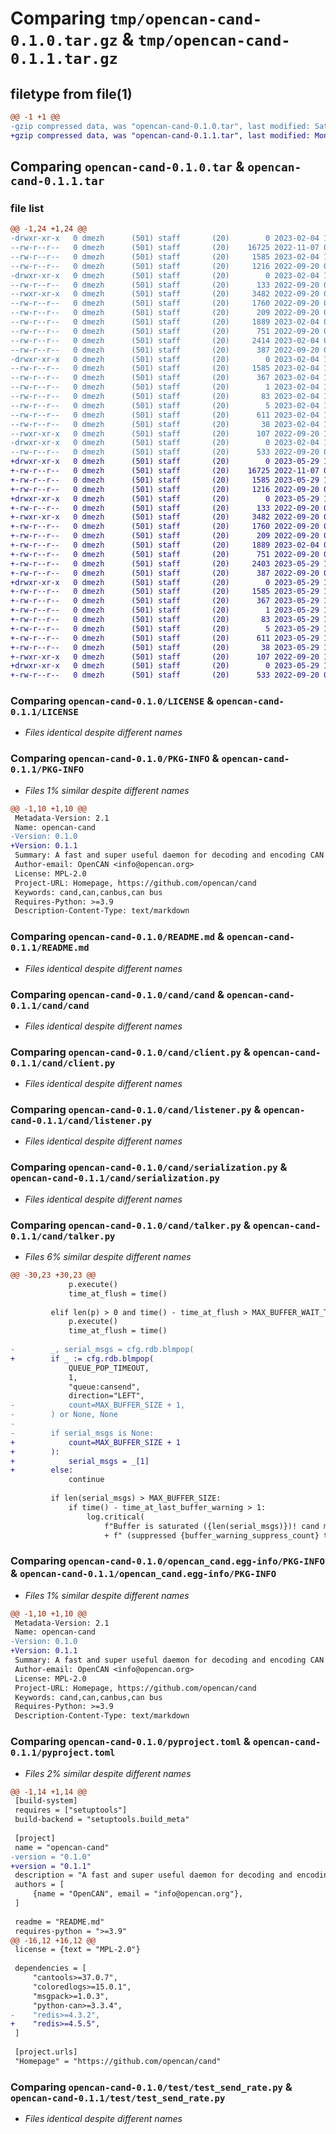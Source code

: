# Comparing `tmp/opencan-cand-0.1.0.tar.gz` & `tmp/opencan-cand-0.1.1.tar.gz`

## filetype from file(1)

```diff
@@ -1 +1 @@
-gzip compressed data, was "opencan-cand-0.1.0.tar", last modified: Sat Feb  4 15:45:08 2023, max compression
+gzip compressed data, was "opencan-cand-0.1.1.tar", last modified: Mon May 29 16:16:54 2023, max compression
```

## Comparing `opencan-cand-0.1.0.tar` & `opencan-cand-0.1.1.tar`

### file list

```diff
@@ -1,24 +1,24 @@
-drwxr-xr-x   0 dmezh      (501) staff       (20)        0 2023-02-04 15:45:08.855743 opencan-cand-0.1.0/
--rw-r--r--   0 dmezh      (501) staff       (20)    16725 2022-11-07 05:40:35.000000 opencan-cand-0.1.0/LICENSE
--rw-r--r--   0 dmezh      (501) staff       (20)     1585 2023-02-04 15:45:08.855623 opencan-cand-0.1.0/PKG-INFO
--rw-r--r--   0 dmezh      (501) staff       (20)     1216 2022-09-20 08:07:41.000000 opencan-cand-0.1.0/README.md
-drwxr-xr-x   0 dmezh      (501) staff       (20)        0 2023-02-04 15:45:08.854787 opencan-cand-0.1.0/cand/
--rw-r--r--   0 dmezh      (501) staff       (20)      133 2022-09-20 08:16:39.000000 opencan-cand-0.1.0/cand/__init__.py
--rwxr-xr-x   0 dmezh      (501) staff       (20)     3482 2022-09-20 08:16:39.000000 opencan-cand-0.1.0/cand/cand
--rw-r--r--   0 dmezh      (501) staff       (20)     1760 2022-09-20 08:16:39.000000 opencan-cand-0.1.0/cand/client.py
--rw-r--r--   0 dmezh      (501) staff       (20)      209 2022-09-20 08:16:39.000000 opencan-cand-0.1.0/cand/config.py
--rw-r--r--   0 dmezh      (501) staff       (20)     1889 2023-02-04 01:12:19.000000 opencan-cand-0.1.0/cand/listener.py
--rw-r--r--   0 dmezh      (501) staff       (20)      751 2022-09-20 08:16:39.000000 opencan-cand-0.1.0/cand/serialization.py
--rw-r--r--   0 dmezh      (501) staff       (20)     2414 2023-02-04 01:12:23.000000 opencan-cand-0.1.0/cand/talker.py
--rw-r--r--   0 dmezh      (501) staff       (20)      387 2022-09-20 08:16:39.000000 opencan-cand-0.1.0/cand/util.py
-drwxr-xr-x   0 dmezh      (501) staff       (20)        0 2023-02-04 15:45:08.855365 opencan-cand-0.1.0/opencan_cand.egg-info/
--rw-r--r--   0 dmezh      (501) staff       (20)     1585 2023-02-04 15:45:08.000000 opencan-cand-0.1.0/opencan_cand.egg-info/PKG-INFO
--rw-r--r--   0 dmezh      (501) staff       (20)      367 2023-02-04 15:45:08.000000 opencan-cand-0.1.0/opencan_cand.egg-info/SOURCES.txt
--rw-r--r--   0 dmezh      (501) staff       (20)        1 2023-02-04 15:45:08.000000 opencan-cand-0.1.0/opencan_cand.egg-info/dependency_links.txt
--rw-r--r--   0 dmezh      (501) staff       (20)       83 2023-02-04 15:45:08.000000 opencan-cand-0.1.0/opencan_cand.egg-info/requires.txt
--rw-r--r--   0 dmezh      (501) staff       (20)        5 2023-02-04 15:45:08.000000 opencan-cand-0.1.0/opencan_cand.egg-info/top_level.txt
--rw-r--r--   0 dmezh      (501) staff       (20)      611 2023-02-04 15:42:27.000000 opencan-cand-0.1.0/pyproject.toml
--rw-r--r--   0 dmezh      (501) staff       (20)       38 2023-02-04 15:45:08.855787 opencan-cand-0.1.0/setup.cfg
--rwxr-xr-x   0 dmezh      (501) staff       (20)      107 2022-09-20 18:17:54.000000 opencan-cand-0.1.0/setup.py
-drwxr-xr-x   0 dmezh      (501) staff       (20)        0 2023-02-04 15:45:08.855476 opencan-cand-0.1.0/test/
--rw-r--r--   0 dmezh      (501) staff       (20)      533 2022-09-20 08:10:52.000000 opencan-cand-0.1.0/test/test_send_rate.py
+drwxr-xr-x   0 dmezh      (501) staff       (20)        0 2023-05-29 16:16:54.473917 opencan-cand-0.1.1/
+-rw-r--r--   0 dmezh      (501) staff       (20)    16725 2022-11-07 05:40:35.000000 opencan-cand-0.1.1/LICENSE
+-rw-r--r--   0 dmezh      (501) staff       (20)     1585 2023-05-29 16:16:54.473801 opencan-cand-0.1.1/PKG-INFO
+-rw-r--r--   0 dmezh      (501) staff       (20)     1216 2022-09-20 08:07:41.000000 opencan-cand-0.1.1/README.md
+drwxr-xr-x   0 dmezh      (501) staff       (20)        0 2023-05-29 16:16:54.472912 opencan-cand-0.1.1/cand/
+-rw-r--r--   0 dmezh      (501) staff       (20)      133 2022-09-20 08:16:39.000000 opencan-cand-0.1.1/cand/__init__.py
+-rwxr-xr-x   0 dmezh      (501) staff       (20)     3482 2022-09-20 08:16:39.000000 opencan-cand-0.1.1/cand/cand
+-rw-r--r--   0 dmezh      (501) staff       (20)     1760 2022-09-20 08:16:39.000000 opencan-cand-0.1.1/cand/client.py
+-rw-r--r--   0 dmezh      (501) staff       (20)      209 2022-09-20 08:16:39.000000 opencan-cand-0.1.1/cand/config.py
+-rw-r--r--   0 dmezh      (501) staff       (20)     1889 2023-02-04 01:12:19.000000 opencan-cand-0.1.1/cand/listener.py
+-rw-r--r--   0 dmezh      (501) staff       (20)      751 2022-09-20 08:16:39.000000 opencan-cand-0.1.1/cand/serialization.py
+-rw-r--r--   0 dmezh      (501) staff       (20)     2403 2023-05-29 16:15:35.000000 opencan-cand-0.1.1/cand/talker.py
+-rw-r--r--   0 dmezh      (501) staff       (20)      387 2022-09-20 08:16:39.000000 opencan-cand-0.1.1/cand/util.py
+drwxr-xr-x   0 dmezh      (501) staff       (20)        0 2023-05-29 16:16:54.473438 opencan-cand-0.1.1/opencan_cand.egg-info/
+-rw-r--r--   0 dmezh      (501) staff       (20)     1585 2023-05-29 16:16:54.000000 opencan-cand-0.1.1/opencan_cand.egg-info/PKG-INFO
+-rw-r--r--   0 dmezh      (501) staff       (20)      367 2023-05-29 16:16:54.000000 opencan-cand-0.1.1/opencan_cand.egg-info/SOURCES.txt
+-rw-r--r--   0 dmezh      (501) staff       (20)        1 2023-05-29 16:16:54.000000 opencan-cand-0.1.1/opencan_cand.egg-info/dependency_links.txt
+-rw-r--r--   0 dmezh      (501) staff       (20)       83 2023-05-29 16:16:54.000000 opencan-cand-0.1.1/opencan_cand.egg-info/requires.txt
+-rw-r--r--   0 dmezh      (501) staff       (20)        5 2023-05-29 16:16:54.000000 opencan-cand-0.1.1/opencan_cand.egg-info/top_level.txt
+-rw-r--r--   0 dmezh      (501) staff       (20)      611 2023-05-29 16:15:35.000000 opencan-cand-0.1.1/pyproject.toml
+-rw-r--r--   0 dmezh      (501) staff       (20)       38 2023-05-29 16:16:54.473949 opencan-cand-0.1.1/setup.cfg
+-rwxr-xr-x   0 dmezh      (501) staff       (20)      107 2022-09-20 18:17:54.000000 opencan-cand-0.1.1/setup.py
+drwxr-xr-x   0 dmezh      (501) staff       (20)        0 2023-05-29 16:16:54.473533 opencan-cand-0.1.1/test/
+-rw-r--r--   0 dmezh      (501) staff       (20)      533 2022-09-20 08:10:52.000000 opencan-cand-0.1.1/test/test_send_rate.py
```

### Comparing `opencan-cand-0.1.0/LICENSE` & `opencan-cand-0.1.1/LICENSE`

 * *Files identical despite different names*

### Comparing `opencan-cand-0.1.0/PKG-INFO` & `opencan-cand-0.1.1/PKG-INFO`

 * *Files 1% similar despite different names*

```diff
@@ -1,10 +1,10 @@
 Metadata-Version: 2.1
 Name: opencan-cand
-Version: 0.1.0
+Version: 0.1.1
 Summary: A fast and super useful daemon for decoding and encoding CAN messages.
 Author-email: OpenCAN <info@opencan.org>
 License: MPL-2.0
 Project-URL: Homepage, https://github.com/opencan/cand
 Keywords: cand,can,canbus,can bus
 Requires-Python: >=3.9
 Description-Content-Type: text/markdown
```

### Comparing `opencan-cand-0.1.0/README.md` & `opencan-cand-0.1.1/README.md`

 * *Files identical despite different names*

### Comparing `opencan-cand-0.1.0/cand/cand` & `opencan-cand-0.1.1/cand/cand`

 * *Files identical despite different names*

### Comparing `opencan-cand-0.1.0/cand/client.py` & `opencan-cand-0.1.1/cand/client.py`

 * *Files identical despite different names*

### Comparing `opencan-cand-0.1.0/cand/listener.py` & `opencan-cand-0.1.1/cand/listener.py`

 * *Files identical despite different names*

### Comparing `opencan-cand-0.1.0/cand/serialization.py` & `opencan-cand-0.1.1/cand/serialization.py`

 * *Files identical despite different names*

### Comparing `opencan-cand-0.1.0/cand/talker.py` & `opencan-cand-0.1.1/cand/talker.py`

 * *Files 6% similar despite different names*

```diff
@@ -30,23 +30,23 @@
             p.execute()
             time_at_flush = time()
 
         elif len(p) > 0 and time() - time_at_flush > MAX_BUFFER_WAIT_TIME_SECONDS:
             p.execute()
             time_at_flush = time()
 
-        _, serial_msgs = cfg.rdb.blmpop(
+        if _ := cfg.rdb.blmpop(
             QUEUE_POP_TIMEOUT,
             1,
             "queue:cansend",
             direction="LEFT",
-            count=MAX_BUFFER_SIZE + 1,
-        ) or None, None
-
-        if serial_msgs is None:
+            count=MAX_BUFFER_SIZE + 1
+        ):
+            serial_msgs = _[1]
+        else:
             continue
 
         if len(serial_msgs) > MAX_BUFFER_SIZE:
             if time() - time_at_last_buffer_warning > 1:
                 log.critical(
                     f"Buffer is saturated ({len(serial_msgs)})! cand may not be keeping up with sent messsages."
                     + f" (suppressed {buffer_warning_suppress_count} times)"
```

### Comparing `opencan-cand-0.1.0/opencan_cand.egg-info/PKG-INFO` & `opencan-cand-0.1.1/opencan_cand.egg-info/PKG-INFO`

 * *Files 1% similar despite different names*

```diff
@@ -1,10 +1,10 @@
 Metadata-Version: 2.1
 Name: opencan-cand
-Version: 0.1.0
+Version: 0.1.1
 Summary: A fast and super useful daemon for decoding and encoding CAN messages.
 Author-email: OpenCAN <info@opencan.org>
 License: MPL-2.0
 Project-URL: Homepage, https://github.com/opencan/cand
 Keywords: cand,can,canbus,can bus
 Requires-Python: >=3.9
 Description-Content-Type: text/markdown
```

### Comparing `opencan-cand-0.1.0/pyproject.toml` & `opencan-cand-0.1.1/pyproject.toml`

 * *Files 2% similar despite different names*

```diff
@@ -1,14 +1,14 @@
 [build-system]
 requires = ["setuptools"]
 build-backend = "setuptools.build_meta"
 
 [project]
 name = "opencan-cand"
-version = "0.1.0"
+version = "0.1.1"
 description = "A fast and super useful daemon for decoding and encoding CAN messages."
 authors = [
     {name = "OpenCAN", email = "info@opencan.org"},
 ]
 
 readme = "README.md"
 requires-python = ">=3.9"
@@ -16,12 +16,12 @@
 license = {text = "MPL-2.0"}
 
 dependencies = [
     "cantools>=37.0.7",
     "coloredlogs>=15.0.1",
     "msgpack>=1.0.3",
     "python-can>=3.3.4",
-    "redis>=4.3.2",
+    "redis>=4.5.5",
 ]
 
 [project.urls]
 "Homepage" = "https://github.com/opencan/cand"
```

### Comparing `opencan-cand-0.1.0/test/test_send_rate.py` & `opencan-cand-0.1.1/test/test_send_rate.py`

 * *Files identical despite different names*

